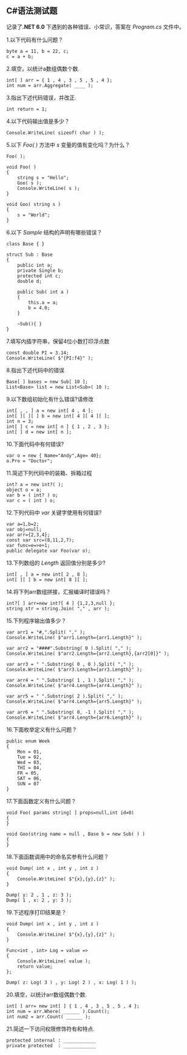 ## C#语法测试题 ##
记录了<B>.NET 6.0</B> 下遇到的各种错误、小常识，答案在 *Program.cs* 文件中。

1.以下代码有什么问题？

    byte a = 11, b = 22, c;
    c = a + b;

2.填空，以统计a数组偶数个数.

    int[ ] arr = { 1 , 4 , 3 , 5 , 5 , 4 };
    int num = arr.Aggregate( ____ );

3.指出下述代码错误，并改正.

	int return = 1;

4.以下代码输出值是多少？

	Console.WriteLine( sizeof( char ) );

5.以下 *Foo( )* 方法中 *s* 变量的值有变化吗？为什么？

    Foo( );

    void Foo( )
    {
        string s = "Hello";
        Goo( s );
        Console.WriteLine( s );
    }

    void Goo( string s )
    {
        s = "World";
    }  

6.以下 *Sample* 结构的声明有哪些错误？

    class Base { }

    struct Sub : Base
    {
        public int a;
        private Single b;
        protected int c;
        double d;

        public Sub( int a )
        {
            this.a = a;
            b = 4.0;
        }

		~Sub(){ }
    }

7.填写内插字符串，保留4位小数打印浮点数

    const double PI = 3.14;
    Console.WriteLine( $"{PI:f4}" );

8.指出下述代码中的错误

    Base[ ] bases = new Sub[ 10 ];
    List<Base> list = new List<Sub>( 10 );

9.以下数组初始化有什么错误?请修改

    int[ , , ] a = new int[ 4 , 4 ];
    int[ ][ ][ ] b = new int[ 4 ][ 4 ][ ];
    int n = 3;
    int[ ] c = new int[ n ] { 1 , 2 , 3 };
    int[ ] d = new int[ n ];

10.下面代码中有何错误?

	var o = new { Name="Andy",Age= 40};
	o.Pro = "Doctor";

11.简述下列代码中的装箱、拆箱过程

    int? a = new int?( );
    object o = a;
    var b = ( int? ) o;
    var c = ( int ) o;

12.下列代码中 *var* 关键字使用有何错误?

	var a=1,b=2; 
	var obj=null;
	var arr={2,3,4};
	const var src=(8,11,2,7);
	var func=e=>e+1;
	public delegate var Foo(var o);

13.下列数组的 *Length* 返回值分别是多少?

    int[ , ] a = new int[ 2 , 8 ];
    int[ ][ ] b = new int[ 8 ][ ];

14.将下列arr数组拼接，汇报编译时错误吗？

	int?[ ] arr=new int?[ 4 ] {1,2,3,null };
    string str = string.Join( "," , arr );

15.下列程序输出值多少？

	var arr1 = "#,".Split( "," );
    Console.WriteLine( $"arr1.Length={arr1.Length}" );

    var arr2 = "####".Substring( 0 ).Split( "," );
    Console.WriteLine( $"arr2.Length={arr2.Length},{arr2[0]}" );

    var arr3 = " ".Substring( 0 , 0 ).Split( "," );
    Console.WriteLine( $"arr3.Length={arr3.Length}" );

    var arr4 = " ".Substring( 1 , 1 ).Split( "," );
    Console.WriteLine( $"arr4.Length={arr4.Length}" );

    var arr5 = " ".Substring( 2 ).Split( "," );
    Console.WriteLine( $"arr4.Length={arr5.Length}" );

    var arr6 = " ".Substring( 0, -1 ).Split( "," );
    Console.WriteLine( $"arr4.Length={arr6.Length}" );

16.下面枚举定义有什么问题？

	public enum Week
	{
	    Mon = 01,
	    Tue = 02,
	    Wed = 03,
	    THI = 04,
	    FR = 05,
	    SAT = 06,
	    SUN = 07
	}

17.下面函数定义有什么问题？

	void Foo( params string[ ] props=null,int id=0) 
    {
    }

    void Goo(string name = null , Base b = new Sub( ) )
    {
    }

18.下面函数调用中的命名实参有什么问题？

	void Dump( int x , int y , int z )
    {
        Console.WriteLine( $"{x},{y},{z}" );
    }

    Dump( y: 2 , 1 , z: 3 );
    Dump( 1 , x: 2 , y: 3 );

19.下述程序打印结果是？

    void Dump( int x , int y , int z )
    {
        Console.WriteLine( $"{x},{y},{z}" );
    }

    Func<int , int> Log = value =>
    {
        Console.WriteLine( value );
        return value;
    };

    Dump( z: Log( 3 ) , y: Log( 2 ) , x: Log( 1 ) );

20.填空，以统计arr数组偶数个数.

    int[ ] arr= new int[ ] { 1 , 4 , 3 , 5 , 5 , 4 };
    int num = arr.Where( ______ ).Count();
    int num2 = arr.Count( ______ );

21.简述一下访问权限修饰符有和特点.

	protected internal : ____________
	private protected  : ____________